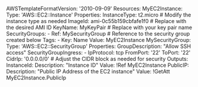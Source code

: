 AWSTemplateFormatVersion: '2010-09-09'
Resources:
  MyEC2Instance:
    Type: 'AWS::EC2::Instance'
    Properties:
      InstanceType: t2.micro  # Modify the instance type as needed
      ImageId: ami-0c55b159cbfafe1f0  # Replace with the desired AMI ID
      KeyName: MyKeyPair  # Replace with your key pair name
      SecurityGroups:
        - Ref: MySecurityGroup  # Reference to the security group created below
      Tags:
        - Key: Name
          Value: MyEC2Instance
  MySecurityGroup:
    Type: 'AWS::EC2::SecurityGroup'
    Properties:
      GroupDescription: "Allow SSH access"
      SecurityGroupIngress:
        - IpProtocol: tcp
          FromPort: '22'
          ToPort: '22'
          CidrIp: '0.0.0.0/0'  # Adjust the CIDR block as needed for security
Outputs:
  InstanceId:
    Description: "Instance ID"
    Value: !Ref MyEC2Instance
  PublicIP:
    Description: "Public IP Address of the EC2 instance"
    Value: !GetAtt MyEC2Instance.PublicIp
